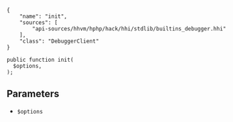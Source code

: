 ``` yamlmeta
{
    "name": "init",
    "sources": [
        "api-sources/hhvm/hphp/hack/hhi/stdlib/builtins_debugger.hhi"
    ],
    "class": "DebuggerClient"
}
```




``` Hack
public function init(
  $options,
);
```




## Parameters




+ ` $options `
<!-- HHAPIDOC -->
